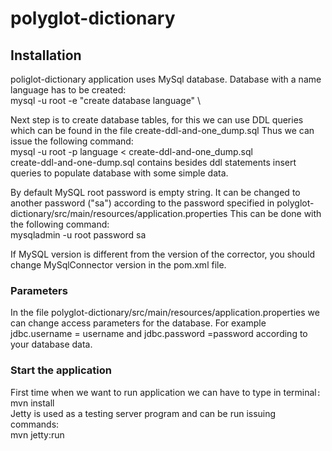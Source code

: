 # polyglot-dictionary


## Installation

poliglot-dictionary application uses MySql database. Database with a name language has 
to be created: \
mysql -u root -e "create database language" \

Next step is to create database tables, for this  we can use DDL queries which can be found
in the file create-ddl-and-one_dump.sql Thus we can issue the following command: \
mysql -u root -p language < create-ddl-and-one_dump.sql \
create-ddl-and-one-dump.sql contains besides ddl statements insert queries to populate
database with some simple data.

By default MySQL root password is empty string. It can be changed to another password 
("sa") according to the password specified in polyglot-dictionary/src/main/resources/application.properties
This can be done with the following command:\
mysqladmin -u root password sa


If MySQL version is different from the version of the corrector, you should change
MySqlConnector version in the pom.xml file.

### Parameters


In the file polyglot-dictionary/src/main/resources/application.properties 
we can change access parameters for the database.  For example jdbc.username = username and 
jdbc.password =password according to your database data. 

### Start the application 
First time when we want to run application we can have to type in terminal`:`\
mvn install \
Jetty is used as a testing server program and can be run issuing commands: \
mvn jetty:run 


